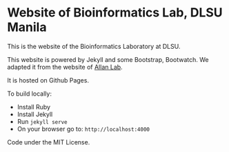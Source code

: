 # Website of Bioinformatics Lab, DLSU Manila

This is the website of the Bioinformatics Laboratory at DLSU.

This website is powered by Jekyll and some Bootstrap, Bootwatch.
We adapted it from the website of [Allan Lab](https://www.allanlab.org/).

It is hosted on Github Pages.

To build locally:
  * Install Ruby
  * Install Jekyll
  * Run `jekyll serve`
  * On your browser go to: `http://localhost:4000`



Code under the MIT License.
